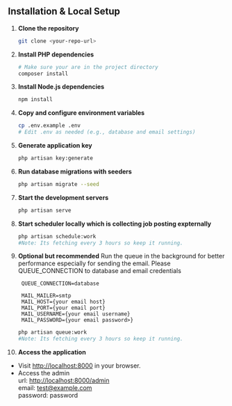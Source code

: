 ## Installation & Local Setup

1. **Clone the repository**
   ```sh
   git clone <your-repo-url>
   ```

2. **Install PHP dependencies**
   ```sh
   # Make sure your are in the project directory
   composer install
   ```

3. **Install Node.js dependencies**
   ```sh
   npm install
   ```

4. **Copy and configure environment variables**
   ```sh
   cp .env.example .env
   # Edit .env as needed (e.g., database and email settings)
   ```

5. **Generate application key**
   ```sh
   php artisan key:generate
   ```

6. **Run database migrations with seeders**
   ```sh
   php artisan migrate --seed
   ```

7. **Start the development servers**
   ```sh
   php artisan serve
   ```

8. **Start scheduler locally which is collecting job posting expternally**
   ```sh
   php artisan schedule:work
   #Note: Its fetching every 3 hours so keep it running.
   ```
9. **Optional but recommended**
    Run the queue in the background for better performance especially for sending the email. Please QUEUE_CONNECTION to database and email credentials
   ``` 
    QUEUE_CONNECTION=database

    MAIL_MAILER=smtp
    MAIL_HOST={your email host}
    MAIL_PORT={your email port}
    MAIL_USERNAME={your email username}
    MAIL_PASSWORD={your email password>}
   ``` 
   ```sh
   php artisan queue:work
   #Note: Its fetching every 3 hours so keep it running.
   ```
   
   

10. **Access the application**
   - Visit [http://localhost:8000](http://localhost:8000) in your browser.
   - Access the admin<br>
    url: [http://localhost:8000/admin](http://localhost:8000/admin)<br>
    email: test@example.com<br>
    password: password


